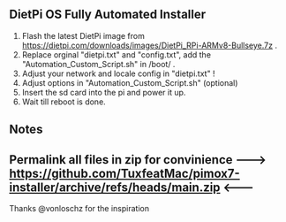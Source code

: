 DietPi OS Fully Automated Installer
---
1. Flash the latest DietPi image from https://dietpi.com/downloads/images/DietPi_RPi-ARMv8-Bullseye.7z .
2. Replace orginal "dietpi.txt" and "config.txt", add the "Automation_Custom_Script.sh" in /boot/ .
3. Adjust your network and locale config in "dietpi.txt" !
4. Adjust options in "Automation_Custom_Script.sh" (optional)
5. Insert the sd card into the pi and power it up.
6. Wait till reboot is done.

Notes
---
Permalink all files in zip for convinience ---> https://github.com/TuxfeatMac/pimox7-installer/archive/refs/heads/main.zip <---
---
Thanks @vonloschz for the inspiration
